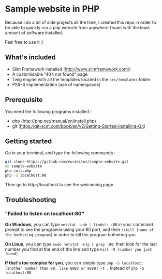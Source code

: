 # Sample website in PHP
Because I do a lot of side projects all the time, I created this repo in order to be able to quickly run a php website from anywhere I want with the least amount of software installed.

Feel free to use it :)

## What's included
- Slim Framework installed (http://www.slimframework.com/)
- A customisable "404 not found" page
- Twig engine with all the templates located in the `src/templates` folder
- PSR-4 implementation (use of namespaces)

## Prerequisite
You need the following programs installed :
- php (http://php.net/manual/en/install.php)
- git (https://git-scm.com/book/en/v2/Getting-Started-Installing-Git)

## Getting started
Go in your terminal, and type the following commands :
```bash
git clone https://github.com/eurakilon/sample-website.git
cd sample-website
php init.php
php -S localhost:80
```

Then go to http://localhost to see the welcoming page

## Troubleshooting
### "Failed to listen on localhost:80"
**On Windows**, you can type `netstat -anb | findstr :80` in your command prompt to see the programm using your 80 port, and then `tskill [name of the bothering program]` in order to kill the program bothering you.

**On Linux**, you can type `sudo netstat -nlp | grep :80`, then look for the last number you find at the end of the line and type `kill -9 [number you just found]`

**If that's too complex for you**, you can simply type `php -S localhost:[another number than 80, like 8080 or 8888] -t .` instead of `php -S localhost:80`
